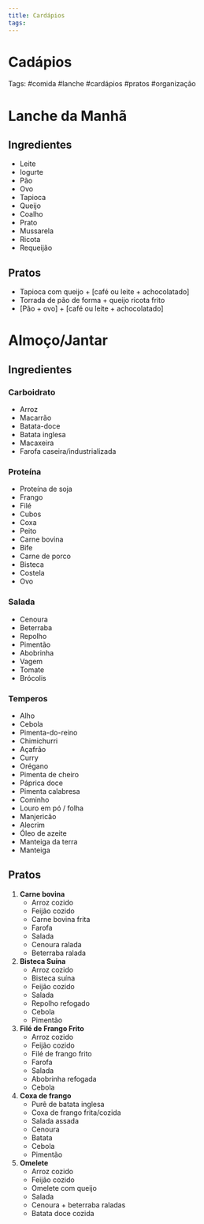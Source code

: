 ```yaml
---
title: Cardápios
tags: 
---
```

# Cadápios
Tags: #comida #lanche #cardápios #pratos #organização

# Lanche da Manhã
## Ingredientes
- Leite
- Iogurte
- Pão
- Ovo
- Tapioca
- Queijo
- Coalho
- Prato
- Mussarela
- Ricota
- Requeijão
## Pratos
- Tapioca com queijo + [café ou leite + achocolatado]
- Torrada de pão de forma + queijo ricota frito
- [Pão + ovo] + [café ou leite + achocolatado]
# Almoço/Jantar
## Ingredientes
### **Carboidrato**
- Arroz
- Macarrão
- Batata-doce
- Batata inglesa
- Macaxeira
- Farofa caseira/industrializada
### **Proteína**
- Proteína de soja
- Frango
- Filé
- Cubos
- Coxa
- Peito
- Carne bovina
- Bife
- Carne de porco
- Bisteca
- Costela
- Ovo
### **Salada**
- Cenoura
- Beterraba
- Repolho
- Pimentão
- Abobrinha
- Vagem
- Tomate
- Brócolis
### **Temperos**
- Alho
- Cebola
- Pimenta-do-reino
- Chimichurri
- Açafrão
- Curry
- Orégano
- Pimenta de cheiro
- Páprica doce
- Pimenta calabresa
- Cominho
- Louro em pó / folha
- Manjericão
- Alecrim
- Óleo de azeite
- Manteiga da terra
- Manteiga
## Pratos
1. **Carne bovina**
	- Arroz cozido
	- Feijão cozido
	- Carne bovina frita
	- Farofa
	- Salada
	- Cenoura ralada
	- Beterraba ralada
2. **Bisteca Suína**
	- Arroz cozido
	- Bisteca suína
	- Feijão cozido
	- Salada
	- Repolho refogado
	- Cebola
	- Pimentão
3. **Filé de Frango Frito**
	- Arroz cozido
	- Feijão cozido
	- Filé de frango frito
	- Farofa
	- Salada
	- Abobrinha refogada
	- Cebola
4. **Coxa de frango**
	- Purê de batata inglesa
	- Coxa de frango frita/cozida
	- Salada assada
	- Cenoura
	- Batata
	- Cebola
	- Pimentão
5. **Omelete**
	- Arroz cozido
	- Feijão cozido
	- Omelete com queijo
	- Salada
	- Cenoura + beterraba raladas
	- Batata doce cozida